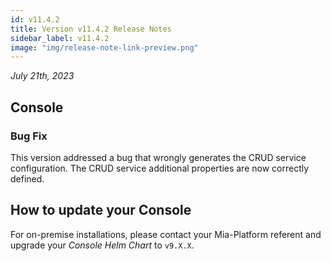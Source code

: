 ```yaml
---
id: v11.4.2
title: Version v11.4.2 Release Notes
sidebar_label: v11.4.2
image: "img/release-note-link-preview.png"
---
```


_July 21th, 2023_

## Console

### Bug Fix

This version addressed a bug that wrongly generates the CRUD service configuration. The CRUD service additional properties are now correctly defined.

## How to update your Console

For on-premise installations, please contact your Mia-Platform referent and upgrade your _Console Helm Chart_ to `v9.X.X`.
